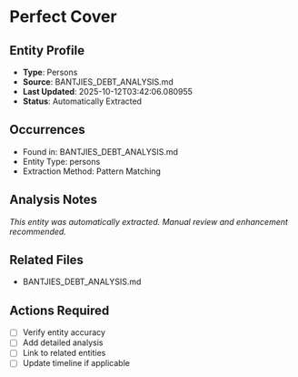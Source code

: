 # Perfect Cover

## Entity Profile
- **Type**: Persons
- **Source**: BANTJIES_DEBT_ANALYSIS.md
- **Last Updated**: 2025-10-12T03:42:06.080955
- **Status**: Automatically Extracted

## Occurrences
- Found in: BANTJIES_DEBT_ANALYSIS.md
- Entity Type: persons
- Extraction Method: Pattern Matching

## Analysis Notes
*This entity was automatically extracted. Manual review and enhancement recommended.*

## Related Files
- BANTJIES_DEBT_ANALYSIS.md

## Actions Required
- [ ] Verify entity accuracy
- [ ] Add detailed analysis
- [ ] Link to related entities
- [ ] Update timeline if applicable
